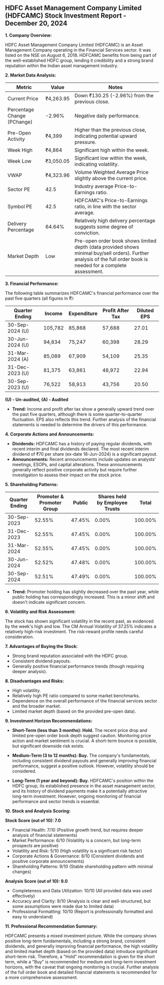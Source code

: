 ## HDFC Asset Management Company Limited (HDFCAMC) Stock Investment Report - December 20, 2024

**1. Company Overview:**

HDFC Asset Management Company Limited (HDFCAMC) is an Asset Management Company operating in the Financial Services sector.  It was listed on the NSE on August 6, 2018. HDFCAMC benefits from being part of the well-established HDFC group, lending it credibility and a strong brand reputation within the Indian asset management industry.


**2. Market Data Analysis:**

| Metric                     | Value          | Notes                                                                 |
|-----------------------------|-----------------|-------------------------------------------------------------------------|
| Current Price               | ₹4,263.95      |  Down ₹130.25 (-2.96%) from the previous close.                         |
| Percentage Change (PChange) | -2.96%          | Negative daily performance.                                             |
| Pre-Open Activity          | ₹4,399         |  Higher than the previous close, indicating potential upward pressure. |
| Week High                    | ₹4,864          | Significant high within the week.                                      |
| Week Low                     | ₹3,050.05       | Significant low within the week, indicating volatility.                |
| VWAP                        | ₹4,323.96      | Volume Weighted Average Price slightly above the current price.          |
| Sector PE                   | 42.5            | Industry average Price-to-Earnings ratio.                              |
| Symbol PE                   | 42.5            | HDFCAMC's Price-to-Earnings ratio, in line with the sector average.     |
| Delivery Percentage         | 64.64%          | Relatively high delivery percentage suggests some degree of conviction. |
| Market Depth                | Low              |  Pre-open order book shows limited depth (data provided shows minimal buy/sell orders).  Further analysis of the full order book is needed for a complete assessment. |


**3. Financial Performance:**

The following table summarizes HDFCAMC's financial performance over the past five quarters (all figures in ₹):

| Quarter Ending      | Income      | Expenditure | Profit After Tax | Diluted EPS |
|----------------------|-------------|-------------|-----------------|-------------|
| 30-Sep-2024 (U)     | 105,782     | 85,868      | 57,688          | 27.01       |
| 30-Jun-2024 (U)     | 94,834      | 75,247      | 60,398          | 28.29       |
| 31-Mar-2024 (A)     | 85,089      | 67,909      | 54,109          | 25.35       |
| 31-Dec-2023 (U)     | 81,375      | 63,861      | 48,972          | 22.94       |
| 30-Sep-2023 (U)     | 76,522      | 58,913      | 43,756          | 20.50       |

**(U) - Un-audited, (A) - Audited**

* **Trend:**  Income and profit after tax show a generally upward trend over the past five quarters, although there is some quarter-to-quarter fluctuation.  EPS also reflects this trend.  Further analysis of the financial statements is needed to determine the drivers of this performance.

**4. Corporate Actions and Announcements:**

* **Dividends:** HDFCAMC has a history of paying regular dividends, with recent interim and final dividends declared.  The most recent interim dividend of ₹70 per share (ex-date 18-Jun-2024) is a significant payout.
* **Announcements:** Recent announcements include updates on analysts' meetings, ESOPs, and capital alterations.  These announcements generally reflect positive corporate activity but require further investigation to assess their impact on the stock price.

**5. Shareholding Patterns:**

| Quarter Ending | Promoter & Promoter Group | Public | Shares held by Employee Trusts | Total |
|-----------------|---------------------------|--------|-------------------------------|-------|
| 30-Sep-2023     | 52.55%                     | 47.45% | 0.00%                          | 100.00%|
| 31-Dec-2023     | 52.55%                     | 47.45% | 0.00%                          | 100.00%|
| 31-Mar-2024     | 52.55%                     | 47.45% | 0.00%                          | 100.00%|
| 30-Jun-2024     | 52.52%                     | 47.48% | 0.00%                          | 100.00%|
| 30-Sep-2024     | 52.51%                     | 47.49% | 0.00%                          | 100.00%|

* **Trend:** Promoter holding has slightly decreased over the past year, while public holding has correspondingly increased. This is a minor shift and doesn't indicate significant concern.


**6. Volatility and Risk Assessment:**

The stock has shown significant volatility in the recent past, as evidenced by the week's high and low.  The CM Annual Volatility of 37.25% indicates a relatively high-risk investment.  The risk-reward profile needs careful consideration.


**7. Advantages of Buying the Stock:**

* Strong brand reputation associated with the HDFC group.
* Consistent dividend payouts.
* Generally positive financial performance trends (though requiring deeper analysis).


**8. Disadvantages and Risks:**

* High volatility.
* Relatively high PE ratio compared to some market benchmarks.
* Dependence on the overall performance of the financial services sector and the broader market.
* Limited market depth (based on the provided pre-open data).


**9. Investment Horizon Recommendations:**

* **Short-Term (less than 3 months): Hold.** The recent price drop and limited pre-open order book depth suggest caution.  Monitoring price action and market sentiment is crucial.  A short-term bounce is possible, but significant downside risk exists.

* **Medium-Term (3 to 12 months): Buy.**  The company's fundamentals, including consistent dividend payouts and generally improving financial performance, suggest a positive outlook.  However, volatility should be considered.

* **Long-Term (1 year and beyond): Buy.**  HDFCAMC's position within the HDFC group, its established presence in the asset management sector, and its history of dividend payments make it a potentially attractive long-term investment.  However, ongoing monitoring of financial performance and sector trends is essential.


**10. Stock and Analysis Scoring:**

**Stock Score (out of 10): 7.0**

* Financial Health: 7/10 (Positive growth trend, but requires deeper analysis of financial statements)
* Market Performance: 6/10 (Volatility is a concern, but long-term prospects are positive)
* Volatility and Risk: 5/10 (High volatility is a significant risk factor)
* Corporate Actions & Governance: 8/10 (Consistent dividends and positive corporate announcements)
* Shareholding Patterns: 9/10 (Stable shareholding pattern with minimal changes)

**Analysis Score (out of 10): 9.0**

* Completeness and Data Utilization: 10/10 (All provided data was used effectively)
* Accuracy and Clarity: 9/10 (Analysis is clear and well-structured, but some assumptions were made due to limited data)
* Professional Formatting: 10/10 (Report is professionally formatted and easy to understand)


**11. Professional Recommendation Summary:**

HDFCAMC presents a mixed investment picture. While the company shows positive long-term fundamentals, including a strong brand, consistent dividends, and generally improving financial performance, the high volatility and limited market depth (based on the provided data) introduce significant short-term risk.  Therefore, a "Hold" recommendation is given for the short term, while a "Buy" is recommended for medium and long-term investment horizons, with the caveat that ongoing monitoring is crucial.  Further analysis of the full order book and detailed financial statements is recommended for a more comprehensive assessment.
